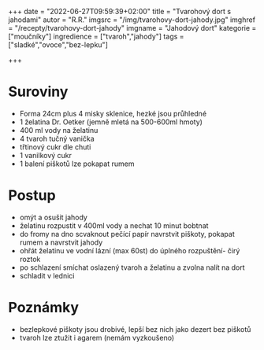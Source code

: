 +++
date = "2022-06-27T09:59:39+02:00"
title = "Tvarohový dort s jahodami"
autor = "R.R."
imgsrc = "/img/tvarohovy-dort-jahody.jpg"
imghref = "/recepty/tvarohovy-dort-jahody"
imgname = "Jahodový dort"
kategorie = ["moučníky"]
ingredience = ["tvaroh","jahody"]
tags = ["sladké","ovoce","bez-lepku"]


+++

# Suroviny
- Forma 24cm plus 4 misky sklenice, hezké jsou průhledné
- 1 želatina Dr. Oetker (jemně mletá na 500-600ml hmoty)
- 400 ml vody na želatinu
- 4 tvaroh tučný vanička
- třtinový cukr dle chuti
- 1 vanilkový cukr
- 1 balení piškotů lze pokapat rumem

# Postup
- omýt a osušit jahody
- želatinu rozpustit v 400ml vody a nechat 10 minut bobtnat
- do fromy na dno scvaknout pečící papír navrstvit piškoty, pokapat rumem a navrstvit jahody
- ohřát želatinu ve vodní lázní (max 60st) do úplného rozpuštění- čirý roztok
- po schlazení smíchat oslazený tvaroh a želatinu a zvolna nalít na dort
- schladit v lednici
 

# Poznámky
 - bezlepkové piškoty jsou drobivé, lepší bez nich jako dezert bez piškotů
 - tvaroh lze ztužit i agarem (nemám vyzkoušeno)



<!--more-->